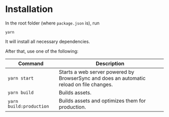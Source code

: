 # Installation
In the root folder (where `package.json` is), run
```
yarn
```
It will install all necessary dependencies.

After that, use one of the following:

| Command | Description |
| ------- | ----------- |
| `yarn start` | Starts a web server powered by BrowserSync and does an automatic reload on file changes. |
| `yarn build` | Builds assets. |
| `yarn build:production` | Builds assets and optimizes them for production. |
